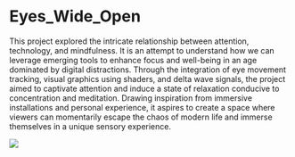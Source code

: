 # Eyes_Wide_Open

This project explored the intricate relationship between attention, technology, and mindfulness. It is an attempt to understand how we can leverage emerging tools to enhance focus and well-being in an age dominated by digital distractions.
Through the integration of eye movement tracking, visual graphics using shaders, and delta wave signals, the project aimed to captivate attention and induce a state of relaxation conducive to concentration and meditation. Drawing inspiration from immersive installations and personal experience, it aspires to create a space where viewers can momentarily escape the chaos of modern life and immerse themselves in a unique sensory experience.

![](https://github.com/gpols/Eyes_Wide_Open/blob/9638df95e35603028761f2397832be5be1183613/ccpgiphy.gif)
<br>

